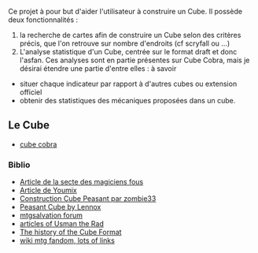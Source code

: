 Ce projet à pour but d'aider l'utilisateur à construire un Cube.
Il possède deux fonctionnalités : 
1. la recherche de cartes afin de construire un Cube selon des critères précis, que l'on retrouve sur nombre d'endroits (cf scryfall ou ...)
2. L'analyse statistique d'un Cube, centrée sur le format draft et donc l'asfan. Ces analyses sont en partie présentes sur Cube Cobra, mais je désirai étendre une partie d'entre elles : à savoir 
  * situer chaque indicateur par rapport à d'autres cubes ou extension officiel 
  * obtenir des statistiques des mécaniques proposées dans un cube.



## Le Cube

* [cube cobra](https://cubecobra.com)

### Biblio

* [Article de la secte des magiciens fous](https://www.smfcorp.net/mtg-articles-23217-le-cube.html)
* [Article de Youmix](https://aminoapps.com/c/mtgfr/page/item/le-cube/pXL3_84ocpIvvxgb1Kmd4PqK8ZKz7Ev8ae4)
* [Construction Cube Peasant par zombie33](https://www.magic-ville.com/fr/gazette/show_article?ref=587)
* [Peasant Cube by Lennox](https://peasantcube.wordpress.com/what-is-a-peasant-cube/)
* [mtgsalvation forum](https://www.mtgsalvation.com/forums/the-game/the-cube-forum)
* [articles of Usman the Rad](https://usmantherad.substack.com/p/usmans-articles-cube-designnon-set)
* [The history of the Cube Format](https://luckypaper.co/articles/the-history-of-the-cube-format/)
* [wiki mtg fandom, lots of links](https://mtg.fandom.com/wiki/Cube_Draft)

